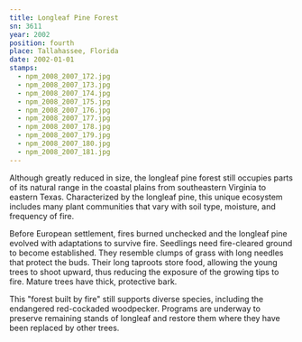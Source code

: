 ```yaml
---
title: Longleaf Pine Forest
sn: 3611
year: 2002
position: fourth
place: Tallahassee, Florida
date: 2002-01-01
stamps:
  - npm_2008_2007_172.jpg
  - npm_2008_2007_173.jpg
  - npm_2008_2007_174.jpg
  - npm_2008_2007_175.jpg
  - npm_2008_2007_176.jpg
  - npm_2008_2007_177.jpg
  - npm_2008_2007_178.jpg
  - npm_2008_2007_179.jpg
  - npm_2008_2007_180.jpg
  - npm_2008_2007_181.jpg
---
```

Although greatly reduced in size, the longleaf pine forest still occupies parts of its natural range in the coastal plains from southeastern Virginia to eastern Texas. Characterized by the longleaf pine, this unique ecosystem includes many plant communities that vary with soil type, moisture, and frequency of fire.

Before European settlement, fires burned unchecked and the longleaf pine evolved with adaptations to survive fire. Seedlings need fire-cleared ground to become established. They resemble clumps of grass with long needles that protect the buds. Their long taproots store food, allowing the young trees to shoot upward, thus reducing the exposure of the growing tips to fire. Mature trees have thick, protective bark.

This "forest built by fire" still supports diverse species, including the endangered red-cockaded woodpecker. Programs are underway to preserve remaining stands of longleaf and restore them where they have been replaced by other trees.
